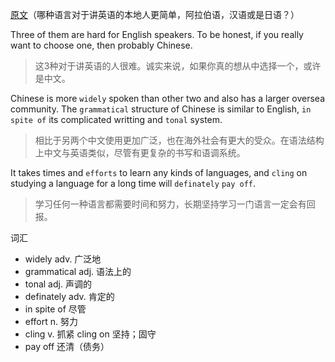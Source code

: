 
[原文](https://www.quora.com/Which-languages-are-easy-to-learn-for-native-English-speakers-Arabic-Chinese-or-Japanese)（哪种语言对于讲英语的本地人更简单，阿拉伯语，汉语或是日语？）

Three of them are hard for English speakers. To be honest, if you really want to choose one, then probably Chinese.

> 这3种对于讲英语的人很难。诚实来说，如果你真的想从中选择一个，或许是中文。

Chinese is more `widely` spoken than other two and also has a larger oversea community. The `grammatical` structure of Chinese is similar to English, `in spite of` its complicated writting and `tonal` system.

> 相比于另两个中文使用更加广泛，也在海外社会有更大的受众。在语法结构上中文与英语类似，尽管有更复杂的书写和语调系统。

It takes times and `efforts` to learn any kinds of languages, and `cling` on studying a language for a long time will `definately` `pay off`.

> 学习任何一种语言都需要时间和努力，长期坚持学习一门语言一定会有回报。

词汇

- widely adv. 广泛地
- grammatical adj. 语法上的
- tonal adj. 声调的
- definately adv. 肯定的
- in spite of 尽管
- effort n. 努力
- cling v. 抓紧 cling on 坚持；固守
- pay off 还清（债务）
